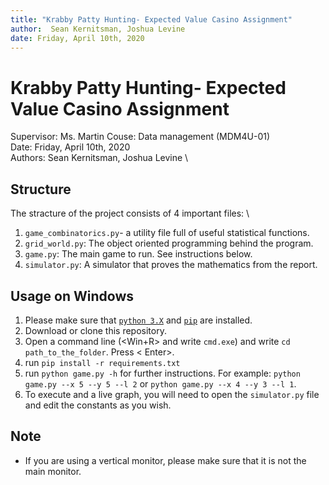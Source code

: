 ```yaml
---
title: "Krabby Patty Hunting- Expected Value Casino Assignment"
author:  Sean Kernitsman, Joshua Levine
date: Friday, April 10th, 2020
---
```

# Krabby Patty Hunting- Expected Value Casino Assignment

Supervisor: Ms. Martin
Couse: Data management (MDM4U-01) \
Date: Friday, April 10th, 2020 \
Authors:  Sean Kernitsman, Joshua Levine \

## Structure

The stracture of the project consists of 4 important files: \
1. ```game_combinatorics.py```- a utility file full of useful statistical functions.
2. ```grid_world.py```: The object oriented programming behind the program.
3. ```game.py```: The main game to run. See instructions below.
4. ```simulator.py```: A simulator that proves the mathematics from the report.

## Usage on Windows
1. Please make sure that [```python 3.X```](https://www.python.org/downloads/) and [```pip```](www.liquidweb.com/kb/install-pip-windows/) are installed.
2. Download or clone this repository.
3. Open a command line (<Win+R> and write ```cmd.exe```) and write ```cd path_to_the_folder```. Press < Enter>.
4. run ```pip install -r requirements.txt```
5. run ```python game.py -h``` for further instructions. For example: ```python game.py --x 5 --y 5 --l 2``` or ```python game.py --x 4 --y 3 --l 1```.
6. To execute and a live graph, you will need to open the ```simulator.py``` file and edit the constants as you wish. 

## Note

* If you are using a vertical monitor, please make sure that it is not the main monitor.
